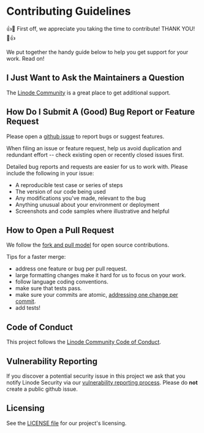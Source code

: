 # Contributing Guidelines

:+1::tada: First off, we appreciate you taking the time to contribute! THANK YOU! :tada::+1:

We put together the handy guide below to help you get support for your work. Read on!  

## I Just Want to Ask the Maintainers a Question

The [Linode Community](https://www.linode.com/community/questions/) is a great place to get additional support.

## How Do I Submit A (Good) Bug Report or Feature Request

Please open a [github issue](https://guides.github.com/features/issues/) to report bugs or suggest features.

When filing an issue or feature request, help us avoid duplication and redundant effort -- check existing open or recently closed issues first. 

Detailed bug reports and requests are easier for us to work with. Please include the following in your issue:

* A reproducible test case or series of steps
* The version of our code being used
* Any modifications you've made, relevant to the bug
* Anything unusual about your environment or deployment
* Screenshots and code samples where illustrative and helpful

## How to Open a Pull Request

We follow the [fork and pull model](https://opensource.guide/how-to-contribute/#opening-a-pull-request) for open source contributions.

Tips for a faster merge:
 * address one feature or bug per pull request. 
 * large formatting changes make it hard for us to focus on your work.
 * follow language coding conventions.
 * make sure that tests pass.
 * make sure your commits are atomic, [addressing one change per commit](https://chris.beams.io/posts/git-commit/). 
 * add tests!

## Code of Conduct

This project follows the [Linode Community Code of Conduct](https://www.linode.com/community/questions/conduct). 

## Vulnerability Reporting

If you discover a potential security issue in this project we ask that you notify Linode Security via our [vulnerability reporting process](https://hackerone.com/linode). Please do **not** create a public github issue.

## Licensing

See the [LICENSE file](/LICENSE) for our project's licensing.



